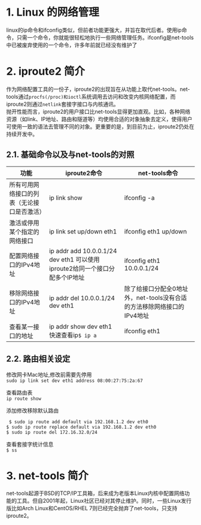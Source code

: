 # 1. Linux 的网络管理  

linux的ip命令和ifconfig类似，但前者功能更强大，并旨在取代后者。使用ip命令，只需一个命令，你就能很轻松地执行一些网络管理任务。ifconfig是net-tools中已被废弃使用的一个命令，许多年前就已经没有维护了  

# 2. iproute2  简介

作为网络配置工具的一份子，iproute2的出现旨在从功能上取代net-tools。net-tools通过`procfs(/proc)和ioctl`系统调用去访问和改变内核网络配置，而iproute2则通过`netlink`套接字接口与内核通讯。  
抛开性能而言，iproute2的用户接口比net-tools显得更加直观。比如，各种网络资源（如link、IP地址、路由和隧道等）均使用合适的对象抽象去定义，使得用户可使用一致的语法去管理不同的对象。更重要的是，到目前为止，iproute2仍处在持续开发中。

## 2.1. 基础命令以及与net-tools的对照

| 功能                                       | iproute2命令                                                                   | net-tools命令                                                          |
| ------------------------------------------ | ------------------------------------------------------------------------------ | ---------------------------------------------------------------------- |
| 所有可用网络接口的列表（无论接口是否激活） | ip link show                                                                   | ifconfig -a                                                            |
| 激活或停用某个指定的网络接口               | ip link set up/down eth1                                                       | ifconfig eth1 up/down                                                  |
| 配置网络接口的IPv4地址                     | ip addr add 10.0.0.1/24 dev eth1    可以使用iproute2给同一个接口分配多个IP地址 | ifconfig eth1 10.0.0.1/24                                              |
| 移除网络接口的IPv4地址                     | ip addr del 10.0.0.1/24 dev eth1                                               | 除了给接口分配全0地址外，net-tools没有合适的方法移除网络接口的IPv4地址 |
| 查看某一接口的地址                         | ip addr show dev eth1  快速查看ip`$ ip a`                                      | ifconfig eth1                                                          |

## 2.2. 路由相关设定

修改网卡Mac地址,修改前需要先停用  
`sudo ip link set dev eth1 address 08:00:27:75:2a:67`  


查看路由表  
`ip route show `  

添加修改移除默认路由  
```shell
 $ sudo ip route add default via 192.168.1.2 dev eth0
$ sudo ip route replace default via 192.168.1.2 dev eth0
$ sudo ip route del 172.16.32.0/24 
```

查看套接字统计信息  
`$ ss`  


# 3. net-tools 简介

net-tools起源于BSD的TCP/IP工具箱，后来成为老版本Linux内核中配置网络功能的工具。但自2001年起，Linux社区已经对其停止维护。同时，一些Linux发行版比如Arch Linux和CentOS/RHEL 7则已经完全抛弃了net-tools，只支持iproute2。
